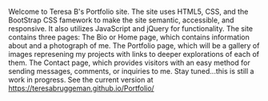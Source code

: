 Welcome to Teresa B's Portfolio site.
The site uses HTML5, CSS, and the BootStrap CSS famework to make the site semantic, accessible, and responsive. It also utilizes JavaScript and jQuery for functionality.
The site contains three pages: 
  The Bio or Home page, which contains information about and a photograph of me.
  The Portfolio page, which will be a gallery of images represening my projects with links to deeper explorations of each of them.
  The Contact page, which provides visitors with an easy method for sending messages, comments, or inquiries to me.
Stay tuned...this is still a work in progress.
See the current version at https://teresabruggeman.github.io/Portfolio/
